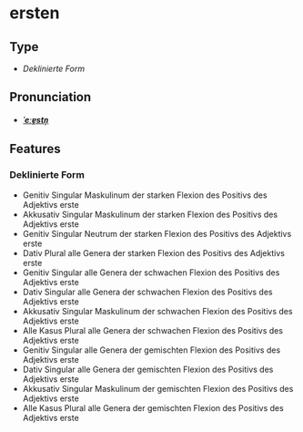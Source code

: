 # ersten
## Type
- _Deklinierte Form_
## Pronunciation
- **_[ˈeːɐ̯stn̩](https://commons.wikimedia.org/wiki/File:De-ersten.ogg)_**
## Features
### Deklinierte Form
- Genitiv Singular Maskulinum der starken Flexion des Positivs des Adjektivs erste
- Akkusativ Singular Maskulinum der starken Flexion des Positivs des Adjektivs erste
- Genitiv Singular Neutrum der starken Flexion des Positivs des Adjektivs erste
- Dativ Plural alle Genera der starken Flexion des Positivs des Adjektivs erste
- Genitiv Singular alle Genera der schwachen Flexion des Positivs des Adjektivs erste
- Dativ Singular alle Genera der schwachen Flexion des Positivs des Adjektivs erste
- Akkusativ Singular Maskulinum der schwachen Flexion des Positivs des Adjektivs erste
- Alle Kasus Plural alle Genera der schwachen Flexion des Positivs des Adjektivs erste
- Genitiv Singular alle Genera der gemischten Flexion des Positivs des Adjektivs erste
- Dativ Singular alle Genera der gemischten Flexion des Positivs des Adjektivs erste
- Akkusativ Singular Maskulinum der gemischten Flexion des Positivs des Adjektivs erste
- Alle Kasus Plural alle Genera der gemischten Flexion des Positivs des Adjektivs erste
